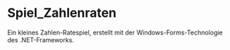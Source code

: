 # Spiel_Zahlenraten
Ein kleines Zahlen-Ratespiel, erstellt mit der Windows-Forms-Technologie des .NET-Frameworks.
